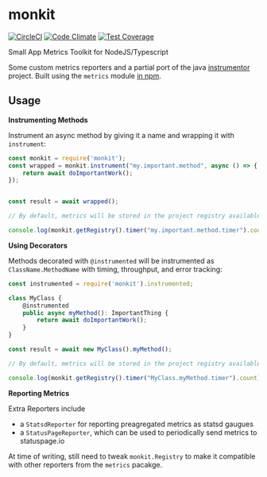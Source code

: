 # monkit

[![CircleCI](https://circleci.com/gh/retracedhq/monkit.svg?style=svg&circle-token=5fb991c02e8855f213eec652e45ebf09403ad5d0)](https://circleci.com/gh/retracedhq/monkit)
[![Code Climate](https://codeclimate.com/github/retracedhq/monkit/badges/gpa.svg)](https://codeclimate.com/github/retracedhq/monkit) 
[![Test Coverage](https://codeclimate.com/github/retracedhq/monkit/badges/coverage.svg)](https://codeclimate.com/github/retracedhq/monkit/coverage)


Small App Metrics Toolkit for NodeJS/Typescript 

Some custom metrics reporters and a partial port of the java [instrumentor](https://github.com/sproutsocial/instrumentor) project.
Built using the `metrics` module [in npm](https://www.npmjs.com/package/metrics).

## Usage

**Instrumenting Methods**

Instrument an async method by giving it a name and wrapping it with `instrument`: 

```javascript
const monkit = require('monkit');
const wrapped = monkit.instrument("my.important.method", async () => {
    return await doImportantWork();
});


const result = await wrapped();

// By default, metrics will be stored in the project registry available via `monkit.getRegistry()`

console.log(monkit.getRegistry().timer("my.important.method.timer").count); // 1

```

**Using Decorators**

Methods decorated with `@instrumented` will be instrumented as `ClassName.MethodName` with timing, throughput, and error tracking:

```javascript
const instrumented = require('monkit').instrumented;

class MyClass {
    @instrumented
    public async myMethod(): ImportantThing {
        return await doImportantWork();
    }
}

const result = await new MyClass().myMethod();

// By default, metrics will be stored in the project registry available via `monkit.getRegistry()`

console.log(monkit.getRegistry().timer("MyClass.myMethod.timer").count); // 1
```

**Reporting Metrics**

Extra Reporters include 
- a `StatsdReporter` for reporting preagregated metrics as statsd gaugues
- a `StatusPageReporter`, which can be used to periodically send metrics to statuspage.io

At time of writing, still need to tweak `monkit.Registry` to make it compatible with other reporters from the `metrics` pacakge.

